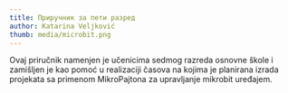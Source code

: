 ```yaml
---
title: Приручник за пети разред
author: Katarina Veljković
thumb: media/microbit.png
---
```


Ovaj priručnik namenjen je učenicima sedmog razreda osnovne škole i zamišljen je kao pomoć u realizaciji časova na kojima je planirana izrada projekata sa primenom MikroPajtona za upravljanje mikrobit uređajem.